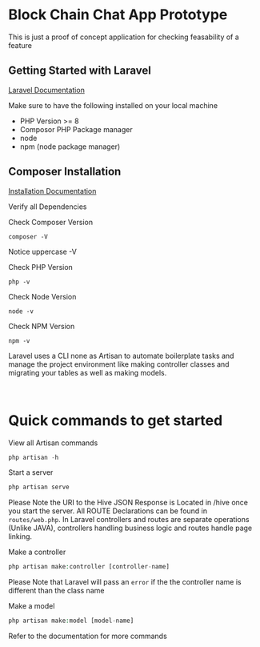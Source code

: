# Block Chain Chat App Prototype
This is just a proof of concept application for checking feasability of a feature

## Getting Started with Laravel
<a href="https://laravel.com/docs/10.x#why-laravel">Laravel Documentation</a>

Make sure to have the following installed on your local machine
 
 - PHP Version >= 8
 - Composor PHP Package manager
 - node 
 - npm (node package manager)
## Composer Installation
<a href="https://getcomposer.org/doc/00-intro.md#installation-windows">Installation Documentation</a>

Verify all Dependencies

Check Composer Version
```
composer -V
```
Notice uppercase -V

Check PHP Version
```
php -v
```

Check Node Version

```
node -v
```
Check NPM Version

```
npm -v
```

 Laravel uses a CLI none as Artisan to automate boilerplate tasks and manage the project environment like making controller classes and migrating your tables as well as making models.

<br>

# Quick commands to get started

View all Artisan commands
```php
php artisan -h
```
Start a server
```php
php artisan serve
```
Please Note the URI to the Hive JSON Response is Located in /hive once you start the server. All ROUTE Declarations can be found in `routes/web.php`. In Laravel controllers and routes are separate operations (Unlike JAVA), controllers handling business logic and routes handle page linking.

Make a controller 
```php
php artisan make:controller [controller-name]
```
Please Note that Laravel will pass an `error` if the the controller name is different than the class name 


Make a model 
```php
php artisan make:model [model-name]
```
Refer to the documentation for more commands